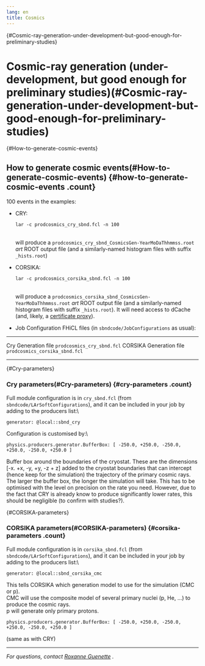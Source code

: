 ```yaml
---
lang: en
title: Cosmics
---
```


{#Cosmic-ray-generation-under-development-but-good-enough-for-preliminary-studies}

Cosmic-ray generation (under-development, but good enough for preliminary studies)(#Cosmic-ray-generation-under-development-but-good-enough-for-preliminary-studies)
=====================================================================================================================================================================================

{#How-to-generate-cosmic-events}

How to generate cosmic events(#How-to-generate-cosmic-events) {#how-to-generate-cosmic-events .count}
------------------------------------------------------------------------------

100 events in the examples:

-   CRY:

        lar -c prodcosmics_cry_sbnd.fcl -n 100

    \
    will produce a
    `prodcosmics_cry_sbnd_CosmicsGen-YearMoDaThhmmss.root` *art* ROOT
    output file (and a similarly-named histogram files with suffix
    `_hists.root`)

-   CORSIKA:

        lar -c prodcosmics_corsika_sbnd.fcl -n 100

    \
    will produce a
    `prodcosmics_corsika_sbnd_CosmicsGen-YearMoDaThhmmss.root` *art*
    ROOT output file (and a similarly-named histogram files with suffix
    `_hists.root`). It will need access to dCache (and, likely, a
    [certificate proxy](Get_a_certificate_proxy.html)).


-   Job Configuration FHiCL files (in `sbndcode/JobConfigurations` as
    usual):

  ------------------------- --------------------------------
  Cry Generation file       `prodcosmics_cry_sbnd.fcl`
  CORSIKA Generation file   `prodcosmics_corsika_sbnd.fcl`
  ------------------------- --------------------------------

{#Cry-parameters}

### Cry parameters(#Cry-parameters) {#cry-parameters .count}

Full module configuration is in `cry_sbnd.fcl` (from
`sbndcode/LArSoftConfigurations`), and it can be included in your job by
adding to the producers list:\

    generator: @local::sbnd_cry

Configuration is customised by:\

    physics.producers.generator.BufferBox: [ -250.0, +250.0, -250.0, +250.0, -250.0, +250.0 ]

Buffer box around the boundaries of the cryostat. These are the
dimensions \[-x. +x, -y, +y, -z + z\] added to the cryostat boundaries
that can intercept (hence keep for the simulation) the trajectory of the
primary cosmic rays. The larger the buffer box, the longer the
simulation will take. This has to be optimised with the level on
precision on the rate you need. However, due to the fact that CRY is
already know to produce significantly lower rates, this should be
negligible (to confirm with studies?).

{#CORSIKA-parameters}

### CORSIKA parameters(#CORSIKA-parameters) {#corsika-parameters .count}

Full module configuration is in `corsika_sbnd.fcl` (from
`sbndcode/LArSoftConfigurations`), and it can be included in your job by
adding to the producers list:\

    generator: @local::sbnd_corsika_cmc

This tells CORSIKA which generation model to use for the simulation (CMC
or p).\
CMC will use the composite model of several primary nuclei (p, He, \...)
to produce the cosmic rays.\
p will generate only primary protons.

    physics.producers.generator.BufferBox: [ -250.0, +250.0, -250.0, +250.0, -250.0, +250.0 ]

(same as with CRY)

------------------------------------------------------------------------

*For questions, contact [Roxanne
Guenette](mailto:Roxanne.Guenette@physics.ox.ac.uk) .*
